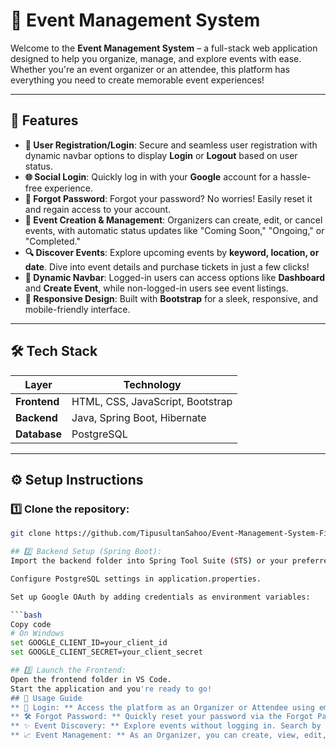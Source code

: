 # 🎉 Event Management System

Welcome to the **Event Management System** – a full-stack web application designed to help you organize, manage, and explore events with ease. Whether you're an event organizer or an attendee, this platform has everything you need to create memorable event experiences!

---

## 🌟 Features

- **🔐 User Registration/Login**: Secure and seamless user registration with dynamic navbar options to display **Login** or **Logout** based on user status.
- **🌐 Social Login**: Quickly log in with your **Google** account for a hassle-free experience.
- **🔑 Forgot Password**: Forgot your password? No worries! Easily reset it and regain access to your account.
- **📅 Event Creation & Management**: Organizers can create, edit, or cancel events, with automatic status updates like "Coming Soon," "Ongoing," or "Completed."
- **🔍 Discover Events**: Explore upcoming events by **keyword, location, or date**. Dive into event details and purchase tickets in just a few clicks!
- **📂 Dynamic Navbar**: Logged-in users can access options like **Dashboard** and **Create Event**, while non-logged-in users see event listings.
- **📱 Responsive Design**: Built with **Bootstrap** for a sleek, responsive, and mobile-friendly interface.

---

## 🛠️ Tech Stack

| Layer          | Technology                           |
|----------------|-------------------------------------|
| **Frontend**   | HTML, CSS, JavaScript, Bootstrap    |
| **Backend**    | Java, Spring Boot, Hibernate        |
| **Database**   | PostgreSQL                          |

---

## ⚙️ Setup Instructions

### 1️⃣ Clone the repository:
```bash
git clone https://github.com/TipusultanSahoo/Event-Management-System-Final.git

## 2️⃣ Backend Setup (Spring Boot):
Import the backend folder into Spring Tool Suite (STS) or your preferred IDE.

Configure PostgreSQL settings in application.properties.

Set up Google OAuth by adding credentials as environment variables:

```bash
Copy code
# On Windows
set GOOGLE_CLIENT_ID=your_client_id
set GOOGLE_CLIENT_SECRET=your_client_secret

## 3️⃣ Launch the Frontend:
Open the frontend folder in VS Code.
Start the application and you're ready to go!
## 📖 Usage Guide
** 👤 Login: ** Access the platform as an Organizer or Attendee using email/password or Google login.
** 🛠 Forgot Password: ** Quickly reset your password via the Forgot Password option on the login page.
** ✨ Event Discovery: ** Explore events without logging in. Search by keyword, location, or date and dive into event details!
** 📈 Event Management: ** As an Organizer, you can create, view, edit, and cancel events.

